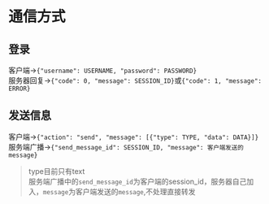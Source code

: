 # 通信方式
## 登录 
客户端->`{"username": USERNAME, "password": PASSWORD}`  
服务器回复->`{"code": 0, "message": SESSION_ID}`或`{"code": 1, "message": ERROR}`
## 发送信息
客户端->`{"action": "send", "message": [{"type": TYPE, "data": DATA}]}`  
服务端广播->`{"send_message_id": SESSION_ID, "message": 客户端发送的message}`  
> type目前只有text  
> 服务端广播中的`send_message_id`为客户端的session_id，服务器自己加入，`message`为客户端发送的`message`,不处理直接转发  
